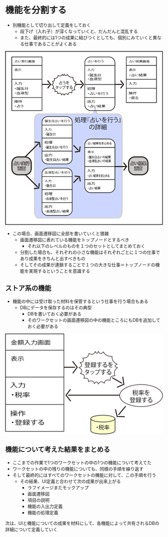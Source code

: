 # 機能を分割する

* 別機能として切り出して定義をしておく
    * 段下げ（入れ子）が深くなっていくと、だんだんと混乱する
    * また、最終的には1つの成果に結びつくとしても、個別にみていくと異なる仕事であることがよくある

![function](image/function.png)

* この場合、画面遷移図に全部を書いていくと猥雑
    * 画面遷移図に表れている機能をトップノードとするべき
        * それ以下のレベルのものを１つのセットとしてまとめておく
    * 分割した場合も、それぞれの小さな機能はそれぞれごとに１つの仕事であり成果をきちんと出すべきもの
    * そしてその成果が連鎖することで１つの大きな仕事＝トップノードの機能を実現するということを意識する

## ストア系の機能

* 機能の中には受け取った材料を保管するという仕事を行う場合もある
    * DBにデータを保存するのはその典型
        * DBを書いておく必要がある
        * そのワークセットの画面遷移図の中の機能ところにもDBを追加しておく必要がある

![store](image/store.png)

## 機能について考えた結果をまとめる

* ここまでの作業で1つのワークセットの中の1つの機能について考えてた
* ワークセットの中の残りの機能についても、同様の手順を繰り返す
* そして最終的にはすべてのワークセットの機能に対して、この手順を行う
    * その結果、UI定義と合わせて次の成果が出来上がる
        * ラフイメージまたモックアップ
        * 画面遷移図
        * 項目の説明
        * 機能の入出力定義
        * 機能の処理定義

次は、UIと機能についての成果を材料にして、各機能によって共有されるDBの詳細について定義していく

